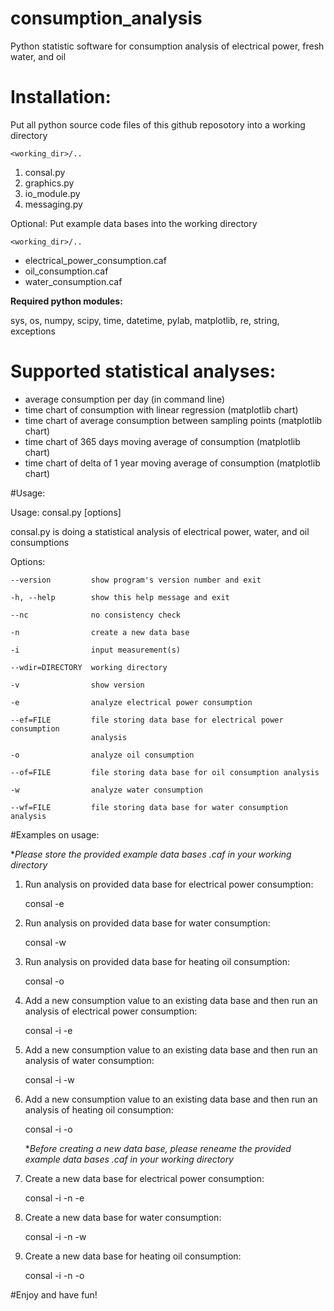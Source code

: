 # consumption_analysis


Python statistic software for consumption analysis of electrical power, fresh water, and oil

# Installation:


Put all python source code files of this github reposotory into a working directory

`<working_dir>/..`

1.  consal.py
1.  graphics.py
1.  io_module.py
1.  messaging.py

Optional: Put example data bases into the working directory


`<working_dir>/..`

*   electrical_power_consumption.caf
*   oil_consumption.caf
*   water_consumption.caf
             
**Required python modules:**

sys, os, numpy, scipy, time, datetime, pylab, matplotlib, re, string, exceptions


# Supported statistical analyses:


*  average consumption per day (in command line)
*  time chart of consumption with linear regression (matplotlib chart)
*  time chart of average consumption between sampling points  (matplotlib chart)
*  time chart of 365 days moving average of consumption  (matplotlib chart)
*  time chart of delta of 1 year moving average of consumption  (matplotlib chart)


#Usage:

Usage: consal.py [options]

consal.py is doing a statistical analysis of electrical power,  water, and oil
consumptions



Options:

    --version         show program's version number and exit
  
    -h, --help        show this help message and exit
  
    --nc              no consistency check
  
    -n                create a new data base
  
    -i                input measurement(s)
  
    --wdir=DIRECTORY  working directory
  
    -v                show version
  
    -e                analyze electrical power consumption
  
    --ef=FILE         file storing data base for electrical power consumption
                      analysis
                    
    -o                analyze oil consumption
  
    --of=FILE         file storing data base for oil consumption analysis
  
    -w                analyze water consumption
  
    --wf=FILE         file storing data base for water consumption analysis


#Examples on usage:

**Please store the provided example data bases *.caf in your working directory**

1. Run analysis on provided data base for electrical power consumption:

	consal -e


2. Run analysis on provided data base for water consumption:

	consal -w


3. Run analysis on provided data base for heating oil consumption:


	consal -o

4. Add a new consumption value to an existing data base and then run an analysis of electrical power consumption:

	consal -i -e

5. Add a new consumption value to an existing data base and then run an analysis of water consumption:

	consal -i -w


6. Add a new consumption value to an existing data base and then run an analysis of heating oil consumption:


	consal -i -o


	**Before creating a new data base, please reneame the provided example data bases *.caf in your working directory**

7. Create a new data base for electrical power consumption:

	consal -i -n -e


8. Create a new data base for water consumption:

	consal -i -n -w

9. Create a new data base for heating oil consumption:

	consal -i -n -o


#Enjoy and have fun!












                                                                                                                               
                                                                                                                               
                                                                                                                               
                                                                                                                               
                                                                                                                               
                                                                                                                               
                                                                 
